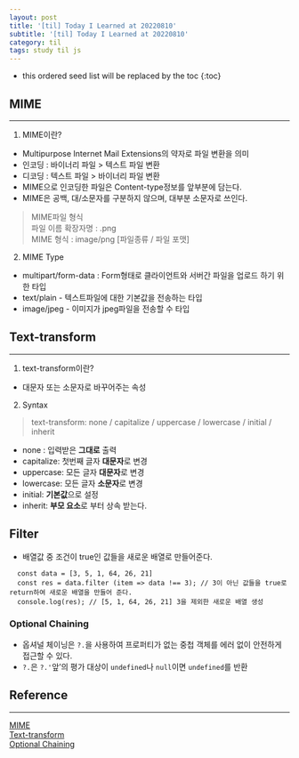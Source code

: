 ```yaml
---
layout: post
title: '[til] Today I Learned at 20220810'
subtitle: '[til] Today I Learned at 20220810'
category: til
tags: study til js
---
```


* this ordered seed list will be replaced by the toc 
{:toc}

## MIME
---  
1. MIME이란?
  - Multipurpose Internet Mail Extensions의 약자로 파일 변환을 의미
  - 인코딩 : 바이너리 파일 > 텍스트 파일 변환
  - 디코딩 : 텍스트 파일 > 바이너리 파일 변환
  - MIME으로 인코딩한 파일은 Content-type정보를 앞부분에 담는다.
  - MIME은 공백, 대/소문자를 구분하지 않으며, 대부분 소문자로 쓰인다.
  > MIME파일 형식  
  > 파일 이름 확장자명 : .png  
  > MIME 형식 : image/png [파일종류 / 파일 포맷]

2. MIME Type
  - multipart/form-data : Form형태로 클라이언트와 서버간 파일을 업로드 하기 위한 타입  
  - text/plain - 텍스트파일에 대한 기본값을 전송하는 타입  
  - image/jpeg - 이미지가 jpeg파일을 전송할 수 타입  

## Text-transform
---
1. text-transform이란? 
  - 대문자 또는 소문자로 바꾸어주는 속성

2. Syntax
  > text-transform: none / capitalize / uppercase / lowercase / initial / inherit
  - none : 입력받은 **그대로** 출력
  - capitalize: 첫번째 글자 **대문자**로 변경
  - uppercase: 모든 글자 **대문자**로 변경
  - lowercase: 모든 글자 **소문자**로 변경
  - initial: **기본값**으로 설정
  - inherit: **부모 요소**로 부터 상속 받는다.

## Filter
  - 배열값 중 조건이 true인 값들을 새로운 배열로 만들어준다.
```
  const data = [3, 5, 1, 64, 26, 21]
  const res = data.filter (item => data !== 3); // 3이 아닌 값들을 true로 return하여 새로운 배열을 만들어 준다.
  console.log(res); // [5, 1, 64, 26, 21] 3을 제외한 새로운 배열 생성
```

### Optional Chaining
  - 옵셔널 체이닝은 `?.`을 사용하여 프로퍼티가 없는 중첩 객체를 에러 없이 안전하게 접근할 수 있다.
  - `?.`은 `?.'`앞’의 평가 대상이 `undefined`나 `null`이면 `undefined`를 반환
  

## Reference
---
[MIME](https://server-talk.tistory.com/183)  
[Text-transform](https://www.codingfactory.net/10656)  
[Optional Chaining](https://ko.javascript.info/optional-chaining)